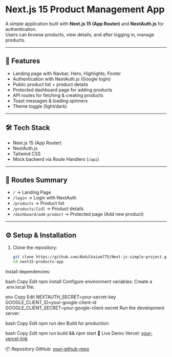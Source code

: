 # Next.js 15 Product Management App

A simple application built with **Next.js 15 (App Router)** and **NextAuth.js** for authentication.  
Users can browse products, view details, and after logging in, manage products.

---

## 🚀 Features
- Landing page with Navbar, Hero, Highlights, Footer
- Authentication with NextAuth.js (Google login)
- Public product list + product details
- Protected dashboard page for adding products
- API routes for fetching & creating products
- Toast messages & loading spinners
- Theme toggle (light/dark)

---

## 🛠️ Tech Stack
- Next.js 15 (App Router)
- NextAuth.js
- Tailwind CSS
- Mock backend via Route Handlers (`/api`)

---

## 📂 Routes Summary
- `/` → Landing Page
- `/login` → Login with NextAuth
- `/products` → Product list
- `/products/[id]` → Product details
- `/dashboard/add-product` → Protected page (Add new product)

---

## ⚙️ Setup & Installation
1. Clone the repository:
   ```bash
   git clone https://github.com/Abdulkaium775/Next-js-simple-project.git
   cd next15-products-app
Install dependencies:

bash
Copy
Edit
npm install
Configure environment variables:
Create a .env.local file:

env
Copy
Edit
NEXTAUTH_SECRET=your-secret-key
GOOGLE_CLIENT_ID=your-google-client-id
GOOGLE_CLIENT_SECRET=your-google-client-secret
Run the development server:

bash
Copy
Edit
npm run dev
Build for production:

bash
Copy
Edit
npm run build && npm start
🔗 Live Demo
Vercel: [your-vercel-link](https://next-js-simple-project.vercel.app/)

📦 Repository
GitHub: [your-github-repo](https://github.com/Abdulkaium775/Next-js-simple-project)